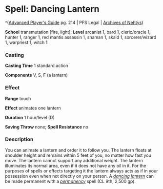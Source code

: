 # Spell: Dancing Lantern

^([Advanced Player's Guide][ss-dancing-lantern] pg. 214 | PFS Legal | [Archives of Nehtys][sn-dancing-lantern])

**School** transmutation [fire, light]; **Level** arcanist 1, bard 1, cleric/oracle 1, hunter 1, ranger 1, red mantis assassin 1, shaman 1, skald 1, sorcerer/wizard 1, warpriest 1, witch 1

### Casting

**Casting Time** 1 standard action

**Components** V, S, F (a lantern)

### Effect

**Range** touch

**Effect** animates one lantern

**Duration** 1 hour/level (D)

**Saving Throw** none; **Spell Resistance** no

### Description

You can animate a lantern and order it to follow you. The lantern floats at shoulder height and remains within 5 feet of you, no matter how fast you move. The lantern cannot support any additional weight. The lantern illuminates its normal area, even if it does not have any oil in it. For the purposes of spells or effects targeting it the lantern always acts as if in your possession even when not directly on your person. A _[dancing lantern]_ can be made permanent with a _[permanency]_ spell (CL 9th, 2,500 gp).

[ss-dancing-lantern]: http://paizo.com/pathfinderRPG/v57
[sn-dancing-lantern]: http://www.archivesofnethys.com/SpellDisplay.aspx?ItemName=Dancing%20Lantern
[dancing lantern]: http://www.archivesofnethys.com/SpellDisplay.aspx?ItemName=dancing%20lantern
[permanency]: http://www.archivesofnethys.com/SpellDisplay.aspx?ItemName=permanency